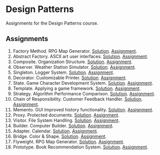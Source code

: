 # Design Patterns

Assignments for the Design Patterns course. 

## Assignments
1. Factory Method. RPG Map Generator. [Solution](src/main/java/factory_method/rpg_map_generator). [Assignment](https://github.com/vesavvo/design_patterns/blob/master/markdown/assignments/factory_method.md).
2. Abstract Factory. ASCII art user interfaces. [Solution](src/main/java/abstract_factory/ascii). [Assignment](https://github.com/vesavvo/design_patterns/blob/master/markdown/assignments/abstract_factory.md).
3. Composite. Organization Structure. [Solution](src/main/java/composite/organization_structure). [Assignment](https://github.com/vesavvo/design_patterns/blob/master/markdown/assignments/composite.md).
4. Observer. Weather Station Simulator. [Solution](src/main/java/observer/weather_station). [Assignment](https://github.com/vesavvo/design_patterns/blob/master/markdown/assignments/observer.md).
5. Singleton. Logger System. [Solution](src/main/java/singleton/logger_system). [Assignment](https://github.com/vesavvo/design_patterns/blob/master/markdown/assignments/singleton.md).
6. Decorator. Customizable Printer. [Solution](src/main/java/decorator/printer). [Assignment](https://github.com/vesavvo/design_patterns/blob/master/markdown/assignments/decorator.md).
7. State. Game Character Development System. [Solution](src/main/java/state/game_character). [Assignment](https://github.com/vesavvo/design_patterns/blob/master/markdown/assignments/state.md).
8. Template. Applying a game framework. [Solution](src/main/java/template_method/game). [Assignment](https://github.com/vesavvo/design_patterns/blob/master/markdown/assignments/template_method.md).
9. Strategy. Algorithm Performance Comparison. [Solution](src/main/java/strategy/algorithm_comparison). [Assignment](https://github.com/vesavvo/design_patterns/blob/master/markdown/assignments/strategy.md).
10. Chain of Responsibility. Customer Feedback Handler. [Solution](src/main/java/chain_of_responsibility/feedback_handler). [Assignment](https://github.com/vesavvo/design_patterns/blob/master/markdown/assignments/chain_of_responsibility.md).
11. Memento. GUI Improved history functionality. [Solution](src/main/java/memento/guiState). [Assignment](https://github.com/vesavvo/design_patterns/blob/master/markdown/assignments/memento.md).
12. Proxy. Protected documents. [Solution](src/main/java/proxy/protected_docs). [Assignment](https://github.com/vesavvo/design_patterns/blob/master/markdown/assignments/proxy.md).
13. Visitor. File System Handling. [Solution](src/main/java/visitor/file_system_handling). [Assignment](https://github.com/vesavvo/design_patterns/blob/master/markdown/assignments/visitor.md).
14. Builder. Computer Builder. [Solution](src/main/java/builder/computer). [Assignment](https://github.com/vesavvo/design_patterns/blob/master/markdown/assignments/builder.md).
15. Adapter. Calendar. [Solution](src/main/java/adapter/calendar). [Assignment](https://github.com/vesavvo/design_patterns/blob/master/markdown/assignments/adapter.md).
16. Bridge. Color & Shape. [Solution](src/main/java/bridge/shape_color). [Assignment](https://github.com/vesavvo/design_patterns/blob/master/markdown/assignments/bridge.md).
17. Flyweight. RPG Map Generator. [Solution](src/main/java/flyweight/rpg_map). [Assignment](https://github.com/vesavvo/design_patterns/blob/master/markdown/assignments/flyweight.md).
18. Prototype. Book Recommendation System. [Solution](src/main/java/prototype/book_recommend). [Assignment](https://github.com/vesavvo/design_patterns/blob/master/markdown/assignments/prototype.md).